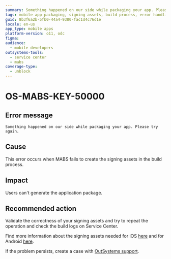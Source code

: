 ```yaml
---
summary: Something happened on our side while packaging your app. Please try again.
tags: mobile app packaging, signing assets, build process, error handling, support
guid: 8b3f6a2b-5fb0-44a4-9380-fac1d4c76d1e
locale: en-us
app_type: mobile apps
platform-version: o11, odc
figma:
audience:
  - mobile developers
outsystems-tools:
  - service center
  - mabs
coverage-type:
  - unblock
---
```


# OS-MABS-KEY-50000

## Error message

`Something happened on our side while packaging your app. Please try again.`

## Cause

This error occurs when MABS fails to create the signing assets in the build process.

## Impact

Users can't generate the application package.

## Recommended action

Validate the correctness of your signing assets and try to repeat the operation and check the build logs on Service Center.

Find more information about the signing assets needed for iOS [here](https://success.outsystems.com/Documentation/11/Delivering_Mobile_Apps/Generate_and_Distribute_Your_Mobile_App/More_Information_on_Generating_and_Distributing_Mobile_Apps#for-ios) and for Android [here](https://success.outsystems.com/Documentation/11/Delivering_Mobile_Apps/Generate_and_Distribute_Your_Mobile_App/More_Information_on_Generating_and_Distributing_Mobile_Apps#for-android).

If the problem persists, create a case with [OutSystems support](https://www.outsystems.com/support/portal/open-support-case?ErrorCode=OS-MABS-KEY-50000).

